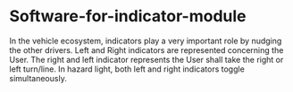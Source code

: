 # Software-for-indicator-module
In the vehicle ecosystem, indicators play a very important role by nudging the other drivers. Left and Right indicators are represented concerning the User. The right and left indicator represents the User shall take the right or left turn/line. In hazard light, both left and right indicators toggle simultaneously. 
